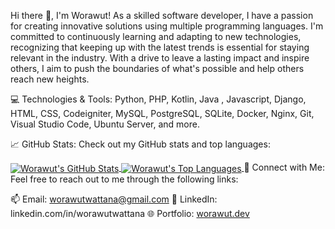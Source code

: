 Hi there 👋, I'm Worawut! As a skilled software developer, I have a passion for creating innovative solutions using multiple programming languages. I'm committed to continuously learning and adapting to new technologies, recognizing that keeping up with the latest trends is essential for staying relevant in the industry. With a drive to leave a lasting impact and inspire others, I aim to push the boundaries of what's possible and help others reach new heights.

💻 Technologies & Tools: Python, PHP, Kotlin, Java , Javascript, Django, HTML, CSS, Codeigniter, MySQL, PostgreSQL, SQLite, Docker, Nginx, Git, Visual Studio Code, Ubuntu Server, and more.

📈 GitHub Stats: Check out my GitHub stats and top languages:

<a href="https://github.com/jimmy542">
  <img align="center" src="https://github-readme-stats.vercel.app/api?username=jimmy542&show_icons=true&line_height=27&count_private=true&title_color=0077B5&text_color=9C9C9C&icon_color=0077B5&bg_color=0D1117" alt="Worawut's GitHub Stats" />
</a>
<a href="https://github.com/jimmy542">
  <img align="center" src="https://github-readme-stats.vercel.app/api/top-langs/?username=jimmy542&langs_count=3&line_height=27&title_color=0077B5&text_color=9C9C9C&icon_color=0077B5&bg_color=0D1117" alt="Worawut's Top Languages" />
</a> 
🤝 Connect with Me: Feel free to reach out to me through the following links:

📫 Email: worawutwattana@gmail.com
💼 LinkedIn: linkedin.com/in/worawutwattana 
🌐 Portfolio: <a href="worawut.dev">worawut.dev</a>
